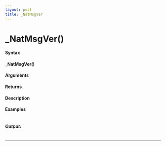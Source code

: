 ```yaml
---
layout: post
title: _NatMsgVer
---
```


# _NatMsgVer()


#### Syntax

#### _NatMsgVer()

#### Arguments

#### Returns

#### Description

#### Examples

```

```

##### Output:

```

```

---